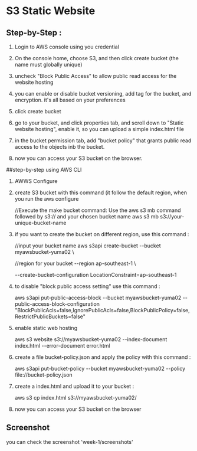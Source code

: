 # S3 Static Website

## Step-by-Step :
1. Login to AWS console using you credential
2. On the console home, choose S3, and then click create bucket (the name must globally unique)
3. uncheck "Block Public Access" to allow public read access for the website hosting
4. you can enable or disable bucket versioning, add tag for the bucket, and encryption. it's all based on your preferences
5. click create bucket

6. go to your bucket, and click properties tab, and scroll down to "Static website hosting", enable it, so you can upload a simple index.html file
7. in the bucket permission tab, add "bucket policy" that grants public read access to the objects inb the bucket.
8. now you can access your S3 bucket on the browser.

##step-by-step using AWS CLI
1. AWWS Configure
2. create S3 bucket with this command (it follow the default region, when you run the aws configure

	//Execute the make bucket command: Use the aws s3 mb command followed by s3:// and your chosen bucket name
	aws s3 mb s3://your-unique-bucket-name

3. if you want to create the bucket on different region, use this command :

	//input your bucket name
	aws s3api create-bucket --bucket myawsbucket-yuma02 \

	//region for your bucket
	--region ap-southeast-1 \

	--create-bucket-configuration LocationConstraint=ap-southeast-1

4. to disable "block public access setting" use this command :
	
	aws s3api put-public-access-block --bucket myawsbucket-yuma02 --public-access-block-configuration "BlockPublicAcls=false,IgnorePublicAcls=false,BlockPublicPolicy=false,RestrictPublicBuckets=false"

5. enable static web hosting

	aws s3 website s3://myawsbucket-yuma02 --index-document index.html --error-document error.html

6. create a file bucket-policy.json and apply the policy with this command :
	
	aws s3api put-bucket-policy --bucket myawsbucket-yuma02 --policy file://bucket-policy.json

7. create a index.html and upload it to your bucket :

	aws s3 cp index.html s3://myawsbucket-yuma02/

8. now you can access your S3 bucket on the browser



## Screenshot
you can check the screenshot 'week-1/screenshots'
